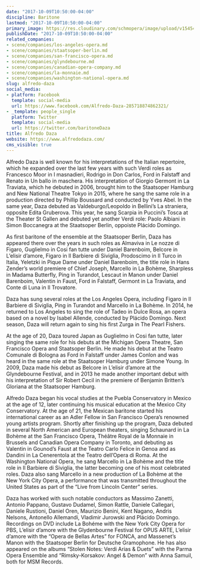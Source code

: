 ```yaml
---
date: "2017-10-09T10:50:00-04:00"
discipline: Baritone
lastmod: "2017-10-09T10:50:00-04:00"
primary_image: https://res.cloudinary.com/schmopera/image/upload/v1545409169/media/webhook-uploads/1507560482520/Screen-shot-2013-09-25-at-1.08.53-PM.png.png
publishDate: "2017-10-09T10:50:00-04:00"
related_companies:
- scene/companies/los-angeles-opera.md
- scene/companies/staatsoper-berlin.md
- scene/companies/san-francisco-opera.md
- scene/companies/glyndebourne.md
- scene/companies/canadian-opera-company.md
- scene/companies/la-monnaie.md
- scene/companies/washington-national-opera.md
slug: alfredo-daza
social_media:
- platform: Facebook
  template: social-media
  url: https://www.facebook.com/Alfredo-Daza-285718874862321/
- _template: people_single
  platform: Twitter
  template: social-media
  url: https://twitter.com/baritoneDaza
title: Alfredo Daza
website: https://www.alfredodaza.com/
cms_visible: true
---
```


Alfredo Daza is well known for his interpretations of the Italian repertoire, which he expanded over the last few years with such Verdi roles as Francesco Moor in I masnadieri, Rodrigo in Don Carlos, Ford in Falstaff and Renato in Un ballo in maschera. His interpretation of Giorgio Germont in La Traviata, which he debuted in 2006, brought him to the Staatsoper Hamburg and New National Theatre Tokyo in 2015, where he sang the same role in a production directed by Phillip Boussard and conducted by Yves Abel. In the same year, Daza debuted as Valdeburgo/Leopoldo in Bellini’s La straniera, opposite Edita Gruberova. This year, he sang Scarpia in Puccini’s Tosca at the Theater St Gallen and debuted yet another Verdi role: Paolo Albiani in Simon Boccanegra at the Staatsoper Berlin, oppoiste Plácido Domingo.

As first baritone of the ensemble at the Staatsoper Berlin, Daza has appeared there over the years in such roles as Almaviva in Le nozze di Figaro, Guglielmo in Cosi fan tutte under Daniel Barenboim, Belcore in L’elisir d’amore, Figaro in Il Barbiere di Siviglia, Prodoscimo in Il Turco in Italia, Yeletzki in Pique Dame under Daniel Barenboim, the title role in Hans Zender’s world premiere of Chief Joseph, Marcello in La Bohème, Sharpless in Madama Butterfly, Ping in Turandot, Lescaut in Manon under Daniel Barenboim, Valentin in Faust, Ford in Falstaff, Germont in La Traviata, and Conte di Luna in Il Trovatore.

Daza has sung several roles at the Los Angeles Opera, including Figaro in Il Barbiere di Siviglia, Ping in Turandot and Marcello in La Bohème. In 2014, he returned to Los Angeles to sing the role of Tadeo in Dulce Rosa, an opera based on a novel by Isabel Allende, conducted by Plácido Domingo. Next season, Daza will return again to sing his first Zurga in The Pearl Fishers.

At the age of 20, Daza toured Japan as Guglielmo in Cosi fan tutte, later singing the same role for his debuts at the Michigan Opera Theatre, San Francisco Opera and Staatsoper Berlin. He made his debut at the Teatro Comunale di Bologna as Ford in Falstaff under James Conlon and was heard in the same role at the Staatsoper Hamburg under Simone Young. In 2009, Daza made his debut as Belcore in L’elisir d’amore at the Glyndebourne Festival, and in 2013 he made another important debut with his interpretation of Sir Robert Cecil in the premiere of Benjamin Britten’s Gloriana at the Staatsoper Hamburg.

Alfredo Daza began his vocal studies at the Puebla Conservatory in Mexico at the age of 12, later continuing his musical education at the Mexico City Conservatory. At the age of 21, the Mexican baritone started his international career as an Adler Fellow in San Francisco Opera’s renowned young artists program. Shortly after finishing up the program, Daza debuted in several North American and European theaters, singing Schaunard in La Bohème at the San Francisco Opera, Théâtre Royal de la Monnaie in Brussels and Canadian Opera Company in Toronto, and debuting as Valentin in Gounod’s Faust at the Teatro Carlo Felice in Genoa and as Dandini in La Cenerentola at the Teatro dell’Opera di Roma. At the Washington National Opera, he sang Marcello in La Bohème and the title role in Il Barbiere di Siviglia, the latter becoming one of his most celebrated roles. Daza also sang Marcello in a new production of La Bohème at the New York City Opera, a performance that was transmitted throughout the United States as part of the “Live from Lincoln Center” series.

Daza has worked with such notable conductors as Massimo Zanetti, Antonio Pappano, Gustavo Dudamel, Simon Rattle, Daniele Callegari, Daniele Rustioni, Daniel Oren, Maurizio Benini, Kent Nagano, Andris Nelsons, Antonello Allemandi, Vladimir Jurowski and Plácido Domingo. Recordings on DVD include La Bohéme with the New York City Opera for PBS, L’elisir d’amore with the Glydenbourne Festival for OPUS ARTE, L’elisir d’amore with the “Opera de Bellas Artes” for FONCA, and Massenet’s Manon with the Staatsoper Berlin for Deutsche Gramophone. He has also appeared on the albums “Stolen Notes: Verdi Arias & Duets” with the Parma Opera Ensemble and “Rimsky-Korsakov: Angel & Demon” with Anna Samuil, both for MSM Records.
